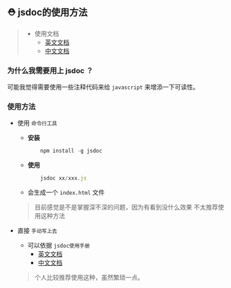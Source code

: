 ## ⛑ jsdoc的使用方法

> - 使用文档
>   + [英文文档](http://usejsdoc.org/about-getting-started.html#getting-started)
>   + [中文文档](http://www.css88.com/doc/jsdoc/index.html)

### 为什么我需要用上 jsdoc ？

可能我觉得需要使用一些注释代码来给 `javascript` 来增添一下可读性。

### 使用方法

- 使用 `命令行工具`
    + **安装**
        ```js
            npm install -g jsdoc
        ```
    + **使用**
        ```js
            jsdoc xx/xxx.js
        ```
    + 会生成一个 `index.html` 文件
    
    > 目前感觉是不是掌握深不深的问题，因为有看到没什么效果
    > 不太推荐使用这种方法

- 直接 ` 手动写上去 `
    + 可以依据 ` jsdoc使用手册 `
        + [英文文档](http://usejsdoc.org/about-getting-started.html#getting-started)
        + [中文文档](http://www.css88.com/doc/jsdoc/index.html)
    
    > 个人比较推荐使用这种，虽然繁琐一点。